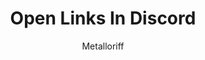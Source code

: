 ---
title: Open Links In Discord #* Anything with * is REQUIRED
author: Metalloriff #*
github: https://github.com/Metalloriff
description:
  Opens links in a new window in Discord, instead of in your web browser. Hold shift to open links normally.
download: https://github.com/Metalloriff/BetterDiscordPlugins/blob/master/OpenLinksInDiscord.plugin.js #* Github isn't required but if it isn't used then further inspection will happen
support: https://discord.gg/yNqzuJa # A link to allow people to get support or give feedback for the Plugin
tags:
layout: product #* DON'T CHANGE
ghcommentid: 69
---